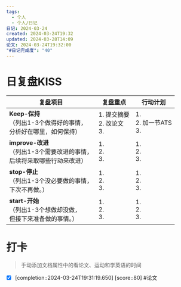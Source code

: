 ```yaml
---
tags:
  - 个人
  - 个人/日记
日记: 2024-03-24
created: 2024-03-24T19:32
updated: 2024-03-28T14:09
论文: 2024-03-24T19:32:00
"#日记完成度": "40"
---
```



# 日复盘KISS
| **复盘项目**                                             | **复盘重点**                 | **行动计划**                |
| ---------------------------------------------------- | ------------------------ | ----------------------- |
| **Keep-保持**<br>（列出1-3个做得好的事情，<br>   分析好在哪里，如何保持）     | 1.  提交摘要<br>2. 改论文<br>3. | 1.  <br>2. 加一节ATS<br>3. |
| **improve-改进**<br>（列出1-3个需要改进的事情，<br>  后续将采取哪些行动来改进） | 1.  <br>2. <br>3.        | 1.  <br>2. <br>3.       |
| **stop-停止**<br>（列出1-3个没必要做的事情，<br>下次不再做。）            | 1.  <br>2. <br>3.        | 1.  <br>2. <br>3.       |
| **start-开始**<br>（列出1-3个想做却没做，<br>但接下来准备做的事情。）        | 1.  <br>2. <br>3.        | 1.  <br>2. <br>3.       |


# 打卡
> 手动添加文档属性中的看论文、运动和学英语的时间


- [x]  [completion::2024-03-24T19:31:19.650] [score::80] #论文